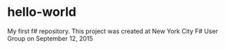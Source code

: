 # hello-world
My first f# repository.
This project was created at New York City F# User Group on September 12, 2015
